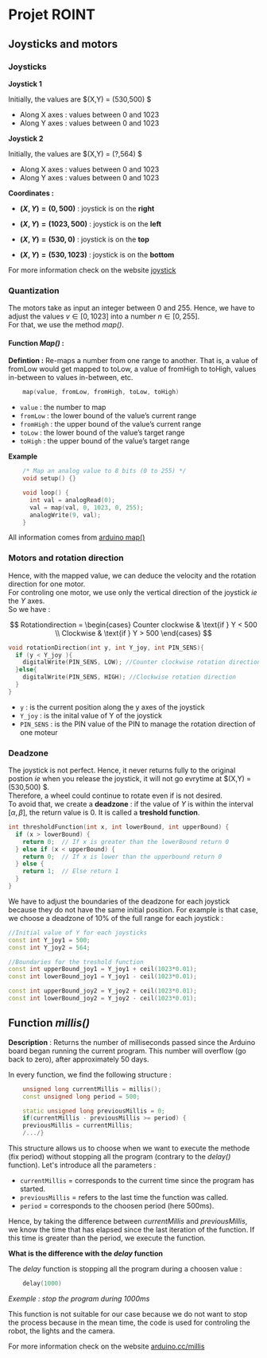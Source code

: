 # Projet ROINT

## Joysticks and motors

### Joysticks 

**Joystick 1**  

Initially, the values are $(X,Y) = (530,500) $ 

* Along X axes : values between 0 and 1023  
* Along Y axes : values between 0 and 1023    

**Joystick 2**  

Initially, the values are $(X,Y) = (?,564) $ 

* Along X axes : values between 0 and 1023  
* Along Y axes : values between 0 and 1023 

**Coordinates :**   
* **$(X,Y) = (0,500)$** : joystick is on the **right**
* **$(X,Y) = (1023,500)$** : joystick is on the **left**  

* **$(X,Y) = (530,0)$** : joystick is on the **top**
* **$(X,Y) = (530,1023)$** : joystick is on the **bottom**  

For more information check on the website [joystick](https://whadda.com/product/xy-joystick-module-2-pcs-wpi315/)  

### Quantization

The motors take as input an integer between 0 and 255. Hence, we have to adjust the values $v \in [0,1023]$ into a number $n \in [0,255]$.  
For that, we use the method *map()*.  

#### Function *Map()* :

**Defintion :** Re-maps a number from one range to another. That is, a value of fromLow would get mapped to toLow, a value of fromHigh to toHigh, values in-between to values in-between, etc.  

```cpp
    map(value, fromLow, fromHigh, toLow, toHigh)
```

* `value` : the number to map  
* `fromLow` : the lower bound of the value’s current range  
* `fromHigh` : the upper bound of the value’s current range  
* `toLow` : the lower bound of the value’s target range  
* `toHigh` : the upper bound of the value’s target range  

**Example**  

```cpp
    /* Map an analog value to 8 bits (0 to 255) */
    void setup() {}

    void loop() {
      int val = analogRead(0);
      val = map(val, 0, 1023, 0, 255);
      analogWrite(9, val);
    }
```

All information comes from [arduino map()](https://docs.arduino.cc/language-reference/en/functions/math/map/) 

### Motors and rotation direction
Hence, with the mapped value, we can deduce the velocity and the rotation direction for one motor.  
For controling one motor, we use only the vertical direction of the joystick *ie* the $Y$ axes.  
So we have : 

$$
Rotationdirection = \begin{cases} 
   Counter clockwise & \text{if } Y < 500 \\
   Clockwise & \text{if } Y > 500 
\end{cases}
$$

```cpp
void rotationDirection(int y, int Y_joy, int PIN_SENS){
  if (y < Y_joy ){
    digitalWrite(PIN_SENS, LOW); //Counter clockwise rotation direction
  }else{
    digitalWrite(PIN_SENS, HIGH); //Clockwise rotation direction
  }
}
```
* `y` : is the current position along the y axes of the joystick 
* `Y_joy` : is the inital value of Y of the joystick  
* `PIN_SENS` : is the PIN value of the PIN to manage the rotation direction of one moteur  

### Deadzone

The joystick is not perfect. Hence, it never returns fully to the original postion *ie* when you release the joystick, it will not go evrytime at $(X,Y) = (530,500) $.  
Therefore, a wheel could continue to rotate even if is not desired.  
To avoid that, we create a **deadzone** : if the value of $Y$ is within the interval $[\alpha, \beta]$, the return value is 0. It is called a **treshold function**.  

```cpp
int thresholdFunction(int x, int lowerBound, int upperBound) {
  if (x > lowerBound) {
    return 0;  // If x is greater than the lowerBound return 0
  } else if (x < upperBound) {
    return 0;  // If x is lower than the upperbound return 0
  } else {
    return 1;  // Else return 1
  }
}
```
We have to adjust the boundaries of the deadzone for each joystick because they do not have the same initial position. 
For example is that case, we choose a deadzone of 10%  of the full range for each joystick :  
```cpp
//Initial value of Y for each joysticks
const int Y_joy1 = 500;
const int Y_joy2 = 564;

//Boundaries for the treshold function
const int upperBound_joy1 = Y_joy1 + ceil(1023*0.01);
const int lowerBound_joy1 = Y_joy1 - ceil(1023*0.01);

const int upperBound_joy2 = Y_joy2 + ceil(1023*0.01);
const int lowerBound_joy2 = Y_joy2 - ceil(1023*0.01);
```

## Function *millis()*

**Description** : Returns the number of milliseconds passed since the Arduino board began running the current program. This number will overflow (go back to zero), after approximately 50 days.  

In every function, we find the following structure :  
```cpp
    unsigned long currentMillis = millis();  
    const unsigned long period = 500;  

    static unsigned long previousMillis = 0;
    if(currentMillis - previousMillis >= period) {
    previousMillis = currentMillis;
    /.../}
```

This structure allows us to choose when we want to execute the methode (fix period) without stopping all the program (contrary to the *delay()* function). Let's introduce all the parameters :  

* `currentMillis` = corresponds to the current time since the program has started.  
* `previousMillis` = refers to the last time the function was called.  
* `period` = corresponds to the choosen period (here 500ms).  

Hence, by taking the difference between *currentMillis* and *previousMillis*, we know the time that has elapsed since the last iteration of the function. If this time is greater than the period, we execute the function.  

**What is the difference with the *delay* function**  

The *delay* function is stopping all the program during a choosen value :
```cpp
    delay(1000)
```
*Exemple : stop the program during 1000ms*  

This function is not suitable for our case because we do not want to stop the process because in the mean time, the code is used for controling the robot, the lights and the camera.    

For more information check on the website [arduino.cc/millis](https://docs.arduino.cc/language-reference/en/functions/time/millis/)  
